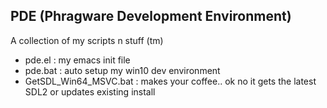 ## PDE (Phragware Development Environment)
A collection of my scripts n stuff (tm)
<br>
- pde.el                : my emacs init file
- pde.bat               : auto setup my win10 dev environment
- GetSDL_Win64_MSVC.bat : makes your coffee.. ok no it gets the latest SDL2 or updates existing install
